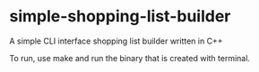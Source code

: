 # simple-shopping-list-builder
A simple CLI interface shopping list builder written in C++

To run, use make and run the binary that is created with terminal.

